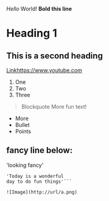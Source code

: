 *Hello*  World!
**Bold this line**

# Heading 1
## This is a second heading


[Link](http://a.com)https://www.youtube.com

1. One
2. Two
3. Three

> Blockquote More fun text!

* More
* Bullet
* Points

fancy line below:
--- 
'looking fancy' 
``` code block
'Today is a wonderful
day to do fun things'```

![Image](http://url/a.png)
